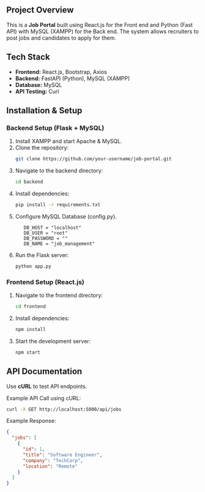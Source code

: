 ## Project Overview
This is a **Job Portal** built using React.js for the Front end and Python (Fast API) with MySQL (XAMPP) for the Back end.
The system allows recruiters to post jobs and candidates to apply for them.

## Tech Stack
- **Frontend:** React.js, Bootstrap, Axios
- **Backend:** FastAPI (Python), MySQL (XAMPP)
- **Database:** MySQL
- **API Testing:** Curl

##  Installation & Setup

###  Backend Setup (Flask + MySQL)
1. Install XAMPP and start Apache & MySQL.
2. Clone the repository:  
   ```bash
   git clone https://github.com/your-username/job-portal.git
   ```
3. Navigate to the backend directory:  
   ```bash
   cd backend
   ```
4. Install dependencies:  
   ```bash
   pip install -r requirements.txt
   ```
5. Configure MySQL Database (config.py).
   ```
      DB_HOST = "localhost"
      DB_USER = "root"
      DB_PASSWORD = ""
      DB_NAME = "job_management"
   ```
6. Run the Flask server:  
   ```bash
   python app.py
   ```

###  Frontend Setup (React.js)
1. Navigate to the frontend directory:  
   ```bash
   cd frontend
   ```
2. Install dependencies:  
   ```bash
   npm install
   ```
3. Start the development server:  
   ```bash
   npm start
   ```

##  API Documentation
Use **cURL** to test API endpoints.

Example API Call using cURL:  
```bash
curl -X GET http://localhost:5000/api/jobs
```
Example Response:
```json
{
  "jobs": [
    {
      "id": 1,
      "title": "Software Engineer",
      "company": "TechCorp",
      "location": "Remote"
    }
  ]
}
```







